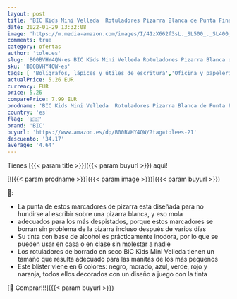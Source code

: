 ```yaml
---
layout: post
title: 'BIC Kids Mini Velleda  Rotuladores Pizarra Blanca de Punta Fina  Óptimo para uso Escolar  Colores Sortidos  Paquete de 6'
date: 2022-01-29 13:32:08
image: 'https://m.media-amazon.com/images/I/41zX662f3sL._SL500_._SL400_.jpg'
comments: true
category: ofertas
author: 'tole.es'
slug: 'B00BVHY4QW-es BIC Kids Mini Velleda Rotuladores Pizarra Blanca de Punta...'
sku: 'B00BVHY4QW-es'
tags: [ 'Bolígrafos, lápices y útiles de escritura','Oficina y papelería','Rotuladores para pizarra','Rotuladores y subrayadores','bic','escolar','rotuladores', ]
actualPrice: 5.26 EUR
currency: EUR
price: 5.26
comparePrice: 7.99 EUR
prodname: 'BIC Kids Mini Velleda  Rotuladores Pizarra Blanca de Punta Fina  Óptimo para uso Escolar  Colores Sortidos  Paquete de 6'
country: 'es'
flag: '🇪🇸'
brand: 'BIC'
buyurl: 'https://www.amazon.es/dp/B00BVHY4QW/?tag=tolees-21'
descuento: '34.17'
average: '4.64'
---
```


Tienes [{{< param title >}}]({{< param buyurl >}}) aqui!

[![{{< param prodname >}}]({{< param image >}})]({{< param buyurl >}})

🔎:

- La punta de estos marcadores de pizarra está diseñada para no hundirse al escribir sobre una pizarra blanca, y eso mola
- adecuados para los más despistados, porque estos marcadores se borran sin problema de la pizarra incluso después de varios días
- Su tinta con base de alcohol es prácticamente inodora, por lo que se pueden usar en casa o en clase sin molestar a nadie
- Los rotuladores de borrado en seco BIC Kids Mini Velleda tienen un tamaño que resulta adecuado para las manitas de los más pequeños
- Este blíster viene en 6 colores: negro, morado, azul, verde, rojo y naranja, todos ellos decorados con un diseño a juego con la tinta

[🛒 Comprar!!!]({{< param buyurl >}})
